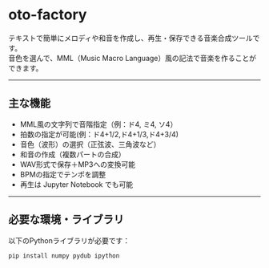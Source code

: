 # oto-factory

テキストで簡単にメロディや和音を作成し、再生・保存できる音楽合成ツールです。  
音色を選んで、MML（Music Macro Language）風の記法で音楽を作ることができます。

---

##  主な機能

- MML風の文字列で音階指定（例：ド4, ミ4, ソ4）
- 拍数の指定が可能(例：ド4+1/2,ド4+1/3,ド4+3/4)
- 音色（波形）の選択（正弦波、三角波など）
- 和音の作成（複数パートの合成）
- WAV形式で保存＋MP3への変換可能
- BPMの指定でテンポを調整
- 再生は Jupyter Notebook でも可能

---

## 必要な環境・ライブラリ

以下のPythonライブラリが必要です：

```bash
pip install numpy pydub ipython
